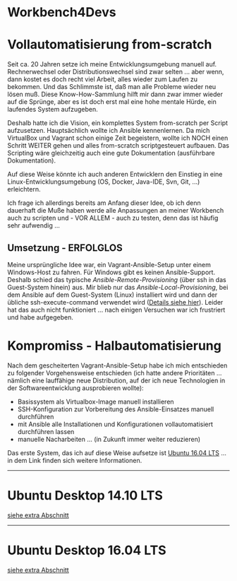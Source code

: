 # Workbench4Devs

# Vollautomatisierung from-scratch

Seit ca. 20 Jahren setze ich meine Entwicklungsumgebung manuell auf. Rechnerwechsel oder Distributionswechsel sind zwar selten ... aber wenn, dann kostet es doch recht viel Arbeit, alles wieder zum Laufen zu bekommen. Und das Schlimmste ist, daß man alle Probleme wieder neu lösen muß. Diese Know-How-Sammlung hilft mir dann zwar immer wieder auf die Sprünge, aber es ist doch erst mal eine hohe mentale Hürde, ein laufendes System aufzugeben.

Deshalb hatte ich die Vision, ein komplettes System from-scratch per Script aufzusetzen. Hauptsächlich wollte ich Ansible kennenlernen. Da mich VirtualBox und Vagrant  schon einige Zeit begeistern, wollte ich NOCH einen Schritt WEITER gehen und alles from-scratch scriptgesteuert aufbauen. Das Scripting wäre gleichzeitig auch eine gute Dokumentation (ausführbare Dokumentation).

Auf diese Weise könnte ich auch anderen Entwicklern den Einstieg in eine Linux-Entwicklungsumgebung (OS, Docker, Java-IDE, Svn, Git, ...) erleichtern.

Ich frage ich allerdings bereits am Anfang dieser Idee, ob ich denn dauerhaft die Muße haben werde alle Anpassungen an meiner Workbench auch zu scripten und - VOR ALLEM - auch zu testen, denn das ist häufig sehr aufwendig ...

## Umsetzung - ERFOLGLOS
Meine ursprüngliche Idee war, ein Vagrant-Ansible-Setup unter einem Windows-Host zu fahren. Für Windows gibt es keinen Ansible-Support. Deshalb schied das typische *Ansible-Remote-Provisioning* (über ssh in das Guest-System hinein) aus. Mir blieb nur das *Ansible-Local-Provisioning*, bei dem Ansible auf dem Guest-System (Linux) installiert wird und dann der übliche ssh-execute-command verwendet wird ([Details siehe hier](ansible.md)). Leider hat das auch nicht funktioniert ... nach einigen Versuchen war ich frustriert und habe aufgegeben.

# Kompromiss - Halbautomatisierung

Nach dem gescheiterten Vagrant-Ansible-Setup habe ich mich entschieden zu folgender Vorgehensweise entschieden (ich hatte andere Prioritäten ... nämlich eine lauffähige neue Distribution, auf der ich neue Technologien in der Softwareentwicklung ausprobieren wollte):

* Basissystem als Virtualbox-Image manuell installieren
* SSH-Konfiguration zur Vorbereitung des Ansible-Einsatzes manuell durchführen
* mit Ansible alle Installationen und Konfigurationen vollautomatisiert durchführen lassen
* manuelle Nacharbeiten ... (in Zukunft immer weiter reduzieren)

Das erste System, das ich auf diese Weise aufsetze ist [Ubuntu 16.04 LTS](ubuntu_1604_lts.md) ... in dem Link finden sich weitere Informationen.

---

# Ubuntu Desktop 14.10 LTS
[siehe extra Abschnitt](ubuntu_1410_lts.md)

---

# Ubuntu Desktop 16.04 LTS
[siehe extra Abschnitt](ubuntu_1604_lts.md)